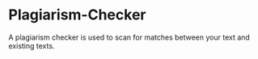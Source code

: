 # Plagiarism-Checker
A plagiarism checker is used to scan for matches between your text and existing texts. 
